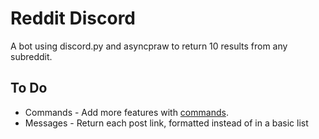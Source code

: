 # Reddit Discord
A bot using discord.py and asyncpraw to return 10 results from any subreddit.

## To Do
- Commands - Add more features with [commands](https://discordpy.readthedocs.io/en/latest/ext/commands/commands.html).
- Messages - Return each post link, formatted instead of in a basic list
